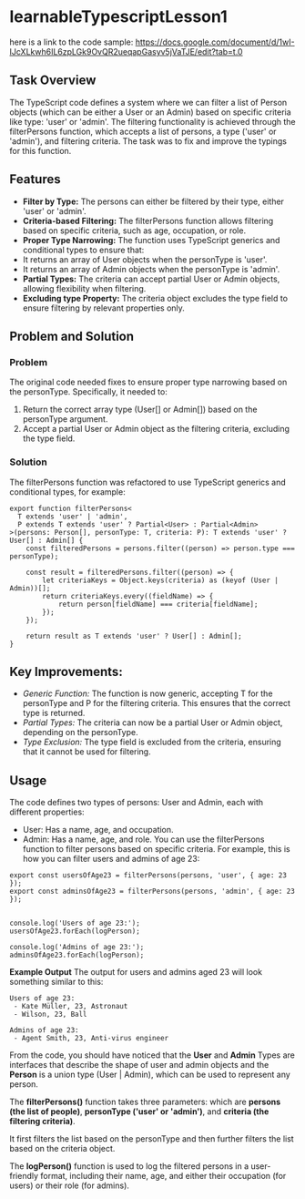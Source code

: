 # learnableTypescriptLesson1

here is a link to the code sample: https://docs.google.com/document/d/1wI-IJcXLkwh6IL6zpLGk9OvQR2ueqapGasyv5jVaTJE/edit?tab=t.0

## Task Overview
The TypeScript code defines a system where we can filter a list of Person objects (which can be either a User or an Admin) based on specific criteria like type: 'user' or 'admin'. The filtering functionality is achieved through the filterPersons function, which accepts a list of persons, a type ('user' or 'admin'), and filtering criteria. The task was to fix and improve the typings for this function.

## Features
- **Filter by Type:** The persons can either be filtered by their type, either 'user' or 'admin'.
- **Criteria-based Filtering:** The filterPersons function allows filtering based on specific criteria, such as age, occupation, or role.
- **Proper Type Narrowing:** The function uses TypeScript generics and conditional types to ensure that:
- It returns an array of User objects when the personType is 'user'.
- It returns an array of Admin objects when the personType is 'admin'.
- **Partial Types:** The criteria can accept partial User or Admin objects, allowing flexibility when filtering.
- **Excluding type Property:** The criteria object excludes the type field to ensure filtering by relevant properties only.

## Problem and Solution
### Problem
The original code needed fixes to ensure proper type narrowing based on the personType. Specifically, it needed to:

1. Return the correct array type (User[] or Admin[]) based on the personType argument.
2. Accept a partial User or Admin object as the filtering criteria, excluding the type field.

### Solution
The filterPersons function was refactored to use TypeScript generics and conditional types, for example:

```
export function filterPersons<
  T extends 'user' | 'admin',  
  P extends T extends 'user' ? Partial<User> : Partial<Admin>  
>(persons: Person[], personType: T, criteria: P): T extends 'user' ? User[] : Admin[] {
    const filteredPersons = persons.filter((person) => person.type === personType);
    
    const result = filteredPersons.filter((person) => {
        let criteriaKeys = Object.keys(criteria) as (keyof (User | Admin))[];
        return criteriaKeys.every((fieldName) => {
            return person[fieldName] === criteria[fieldName];
        });
    });

    return result as T extends 'user' ? User[] : Admin[];
}

```
## Key Improvements:
- *Generic Function:* The function is now generic, accepting T for the personType and P for the filtering criteria. This ensures that the correct type is returned.
- *Partial Types:* The criteria can now be a partial User or Admin object, depending on the personType.
- *Type Exclusion:* The type field is excluded from the criteria, ensuring that it cannot be used for filtering.

## Usage
The code defines two types of persons: User and Admin, each with different properties:

- User: Has a name, age, and occupation.
- Admin: Has a name, age, and role.
You can use the filterPersons function to filter persons based on specific criteria. For example, this is how you can filter users and admins of age 23:

```
export const usersOfAge23 = filterPersons(persons, 'user', { age: 23 });
export const adminsOfAge23 = filterPersons(persons, 'admin', { age: 23 });


console.log('Users of age 23:');
usersOfAge23.forEach(logPerson);

console.log('Admins of age 23:');
adminsOfAge23.forEach(logPerson);
```
**Example Output**
The output for users and admins aged 23 will look something similar to this:

```
Users of age 23:
 - Kate Müller, 23, Astronaut
 - Wilson, 23, Ball

Admins of age 23:
 - Agent Smith, 23, Anti-virus engineer
```

From the code, you should have noticed that the **User** and **Admin** Types are interfaces that describe the shape of user and admin objects and the **Person** is a union type (User | Admin), which can be used to represent any person.

The **filterPersons()** function takes three parameters: which are **persons (the list of people)**, **personType ('user' or 'admin')**, and **criteria (the filtering criteria)**.

It first filters the list based on the personType and then further filters the list based on the criteria object.

The **logPerson()** function is used to log the filtered persons in a user-friendly format, including their name, age, and either their occupation (for users) or their role (for admins).
